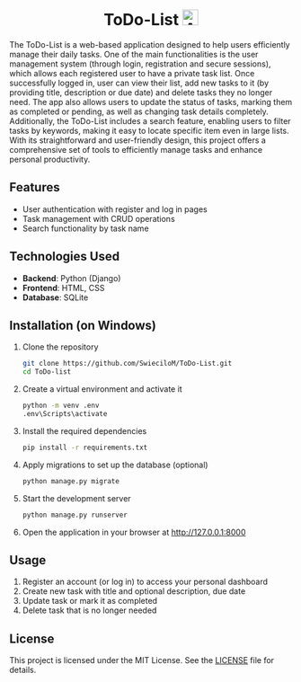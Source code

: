 <h1 style="text-align: center;">
    ToDo-List 
    <img src="https://github.com/user-attachments/assets/b810adbb-ec82-47a5-93e7-e96d064f284c" alt="A to-do-list icon" style="width: 28px; height: 28px">
</h1>

The ToDo-List is a web-based application designed to help users efficiently manage their daily tasks. One of the main functionalities is the user management system (through login, registration and secure sessions), which allows each registered user to have a private task list. Once successfully logged in, user can view their list, add new tasks to it (by providing title, description or due date) and delete tasks they no longer need. The app also allows users to update the status of tasks, marking them as completed or pending, as well as changing task details completely. Additionally, the ToDo-List includes a search feature, enabling users to filter tasks by keywords, making it easy to locate specific item even in large lists. With its straightforward and user-friendly design, this project offers a comprehensive set of tools to efficiently manage tasks and enhance personal productivity.

## Features

- User authentication with register and log in pages
- Task management with CRUD operations
- Search functionality by task name

## Technologies Used

- **Backend**: Python (Django)
- **Frontend**: HTML, CSS
- **Database**: SQLite

## Installation (on Windows)

1. Clone the repository
    ```bash
    git clone https://github.com/SwieciloM/ToDo-List.git
    cd ToDo-list
    ```
2. Create a virtual environment and activate it
    ```bash
    python -m venv .env
    .env\Scripts\activate
    ```
3. Install the required dependencies
    ```bash
    pip install -r requirements.txt
    ```
4. Apply migrations to set up the database (optional)
    ```bash
    python manage.py migrate
    ```
5. Start the development server
    ```bash
    python manage.py runserver
    ```
6. Open the application in your browser at http://127.0.0.1:8000

## Usage

1. Register an account (or log in) to access your personal dashboard
2. Create new task with title and optional description, due date
3. Update task or mark it as completed
4. Delete task that is no longer needed

## License

This project is licensed under the MIT License. See the [LICENSE](LICENSE) file for details.
